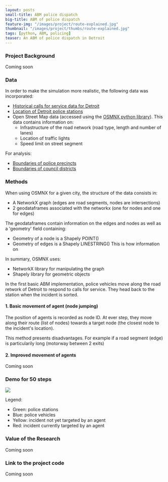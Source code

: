 ```yaml
---
layout: posts
small-title: ABM police dispatch
big-title: ABM of police dispatch
feature-img: "/images/project/route-explained.jpg"
thumbnail: "/images/project/thumbs/route-explained.jpg"
tags: [python, ABM, policing]
teaser: An ABM of police dispatch in Detroit
---
```


### Project Background

Coming soon

### Data 

In order to make the simulation more realistic, the following data was incorporated:
- [Historical calls for service data for Detroit](https://data.detroitmi.gov/datasets/911-calls-for-service?geometry=-86.058%2C42.028%2C-80.785%2C42.738)
- [Location of Detroit police stations](https://data.detroitmi.gov/Public-Safety/DPD-911-Calls-for-Service-September-20-2016-Presen/wgv9-drfc)
- Open Street Map data (accessed using the [OSMNX python library](https://osmnx.readthedocs.io/en/stable/)). This data contains information on:
  * Infrastructure of the road network (road type, length and number of lanes)
  * Location of traffic lights
  * Speed limit on street segment

For analysis:
- [Boundaries of police precincts](https://data.detroitmi.gov/datasets/dpd-precincts?geometry=-83.758%2C42.264%2C-82.440%2C42.442)
- [Boundaries of council districts](https://data.detroitmi.gov/Government/City-Council-Districts/4vse-9zps)

### Methods

When using OSMNX for a given city, the structure of the data consists in: 
- A NetworkX graph (edges are road segments, nodes are intersections)
- 2 geodataframes associated with the networkx (one for nodes and one for edges)

The geodataframes contain information on the edges and nodes as well as a 'geometry' field containing:
- Geometry of a node is a Shapely POINT()
- Geometry of edges is a Shapely LINESTRING()
This is how information on 

In summary, OSMNX uses:
- NetworkX library for manipulating the graph
- Shapely library for geometric objects 

In the first basic ABM implementation, police vehicles move along the road retwork of Detroit to respond to calls for service. They head back to the station when the incident is sorted.

#### 1. Basic movement of agent (node jumping)

The position of agents is recorded as node ID. At ever step, they move along their route (list of nodes) towards a target node (the closest node to the incident's location).

This method presents disadvantages. For example if a road segment (edge) is particularily long (motorway between 2 exits)

#### 2. Improved movement of agents

Coming soon

### Demo for 50 steps
![](/images/project/abm-detroit2.gif)

Legend: 
- Green: police stations
- Blue: police vehicles
- Yellow: incident not yet targeted by an agent
- Red: incident currently targeted by an agent


### Value of the Research

Coming soon

### Link to the project code

Coming soon
